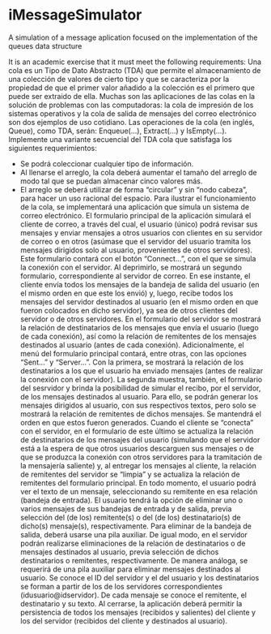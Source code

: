 # iMessageSimulator
A simulation of a message aplication focused on the implementation of the queues data structure

It is an academic exercise that it must meet the following requirements:
Una cola es un Tipo de Dato Abstracto (TDA) que permite el almacenamiento de una colección de valores de cierto tipo y que se caracteriza por la propiedad de que el primer valor añadido a la colección es el primero que puede ser extraido de ella. Muchas son las aplicaciones de las colas en la solución de problemas con las computadoras: la cola de impresión de los sistemas operativos y la cola de salida de mensajes del correo electrónico son dos ejemplos de uso cotidiano.
Las operaciones de la cola (en inglés, Queue), como TDA, serán: Enqueue(...), Extract(...) y IsEmpty(...).
Implemente una variante secuencial del TDA cola que satisfaga los siguientes requerimientos:
-	Se podrá coleccionar cualquier tipo de información.
-	Al llenarse el arreglo, la cola deberá aumentar el tamaño del arreglo de modo tal que se puedan almacenar cinco valores más.
-	El arreglo se deberá utilizar de forma “circular” y sin “nodo cabeza”, para hacer un uso racional del espacio.
Para ilustrar el funcionamiento de la cola, se implementará una aplicación que simula un sistema de correo electrónico. El formulario principal de la aplicación simulará el cliente de correo, a través del cual, el usuario (único) podrá revisar sus mensajes y enviar mensajes a otros usuarios con clientes en su servidor de correo o en otros (asúmase que el servidor del usuario tramita los mensajes dirigidos solo al usuario, provenientes de otros servidores). Este formulario contará con el botón “Connect...”, con el que se simula la conexión con el servidor. Al deprimirlo, se mostrará un segundo formulario, correspondiente al servidor de correo. En ese instante, el cliente envía todos los mensajes de la bandeja de salida del usuario (en el mismo orden en que este los envió) y, luego, recibe todos los mensajes del servidor destinados al usuario (en el mismo orden en que fueron colocados en dicho servidor), ya sea de otros clientes del servidor o de otros servidores. En el formulario del servidor se mostrará la relación de destinatarios de los mensajes que envía el usuario (luego de cada conexión), así como la relación de remitentes de los mensajes destinados al usuario (antes de cada conexión). Adicionalmente, el menú del formulario principal contará, entre otras, con las opciones “Sent...” y “Server...”. Con la primera, se mostrará la relación de los destinatarios a los que el usuario ha enviado mensajes (antes de realizar la conexión con el servidor). La segunda muestra, también, el formulario del sesrvidor y brinda la posibilidad de simular el recibo, por el servidor, de los mensajes destinados al usuario. Para ello, se podrán generar los mensajes dirigidos al usuario, con sus respectivos textos, pero solo se mostrará la relación de remitentes de dichos mensajes. Se mantendrá el orden en que estos fueron generados.
Cuando el cliente se “conecta” con el servidor, en el formulario de este último se actualiza la relación de destinatarios de los mensajes del usuario (simulando que el servidor está a la espera de que otros usuarios descarguen sus mensajes o de que se produzca la conexión con otros servidores para la tramitación de la mensajería saliente) y, al entregar los mensajes al cliente, la relación de remitentes del servidor se “limpia” y se actualiza la relación de remitentes del formulario principal. En todo momento, el usuario podrá ver el texto de un mensaje, seleccionando su remitente en esa relación (bandeja de entrada). El usuario tendrá la opción de eliminar uno o varios mensajes de sus bandejas de entrada y de salida, previa selección del (de los) remitente(s) o del (de los) destinatario(s) de dicho(s) mensaje(s), respectivamente. Para eliminar de la bandeja de salida, deberá usarse una pila auxiliar. De igual modo, en el servidor podrán realizarse eliminaciones de la relación de destinatarios o de mensajes destinados al usuario, previa selección de dichos destinatarios o remitentes, respectivamente. De manera análoga, se requerirá de una pila auxiliar para eliminar mensajes destinados al usuario. 
Se conoce el ID del servidor y el del usuario y los destinatarios se forman a partir de los de los servidores correspondientes (idusuario@idservidor).
De cada mensaje se conoce el remitente, el destinatario y su texto.
Al cerrarse, la aplicación deberá permitir la persistencia de todos los mensajes (recibidos y salientes) del cliente y los del servidor (recibidos del cliente y destinados al usuario).
